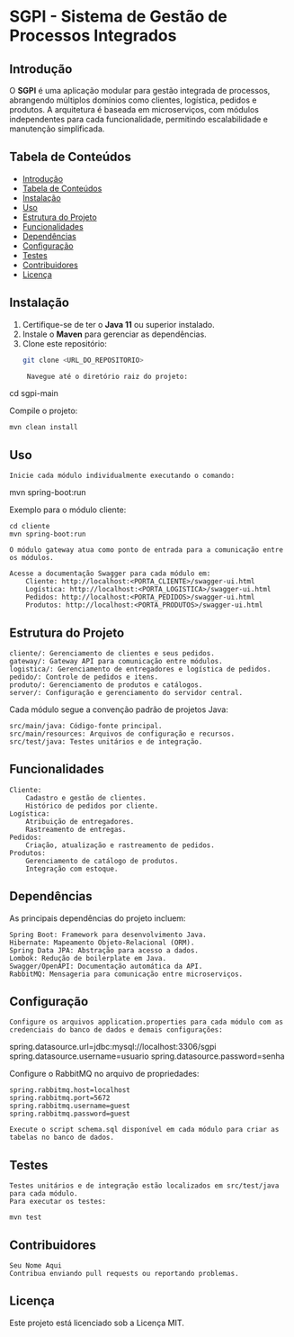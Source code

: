 # SGPI - Sistema de Gestão de Processos Integrados

## Introdução

O **SGPI** é uma aplicação modular para gestão integrada de processos, abrangendo múltiplos domínios como clientes, logística, pedidos e produtos. A arquitetura é baseada em microserviços, com módulos independentes para cada funcionalidade, permitindo escalabilidade e manutenção simplificada.

## Tabela de Conteúdos

- [Introdução](#introdução)
- [Tabela de Conteúdos](#tabela-de-conteúdos)
- [Instalação](#instalação)
- [Uso](#uso)
- [Estrutura do Projeto](#estrutura-do-projeto)
- [Funcionalidades](#funcionalidades)
- [Dependências](#dependências)
- [Configuração](#configuração)
- [Testes](#testes)
- [Contribuidores](#contribuidores)
- [Licença](#licença)

## Instalação

1. Certifique-se de ter o **Java 11** ou superior instalado.
2. Instale o **Maven** para gerenciar as dependências.
3. Clone este repositório:
   ```bash
   git clone <URL_DO_REPOSITORIO>

    Navegue até o diretório raiz do projeto:

cd sgpi-main

Compile o projeto:

    mvn clean install

## Uso

    Inicie cada módulo individualmente executando o comando:

mvn spring-boot:run

Exemplo para o módulo cliente:

    cd cliente
    mvn spring-boot:run

    O módulo gateway atua como ponto de entrada para a comunicação entre os módulos.

    Acesse a documentação Swagger para cada módulo em:
        Cliente: http://localhost:<PORTA_CLIENTE>/swagger-ui.html
        Logística: http://localhost:<PORTA_LOGISTICA>/swagger-ui.html
        Pedidos: http://localhost:<PORTA_PEDIDOS>/swagger-ui.html
        Produtos: http://localhost:<PORTA_PRODUTOS>/swagger-ui.html

## Estrutura do Projeto

    cliente/: Gerenciamento de clientes e seus pedidos.
    gateway/: Gateway API para comunicação entre módulos.
    logistica/: Gerenciamento de entregadores e logística de pedidos.
    pedido/: Controle de pedidos e itens.
    produto/: Gerenciamento de produtos e catálogos.
    server/: Configuração e gerenciamento do servidor central.

Cada módulo segue a convenção padrão de projetos Java:

    src/main/java: Código-fonte principal.
    src/main/resources: Arquivos de configuração e recursos.
    src/test/java: Testes unitários e de integração.

## Funcionalidades

    Cliente:
        Cadastro e gestão de clientes.
        Histórico de pedidos por cliente.
    Logística:
        Atribuição de entregadores.
        Rastreamento de entregas.
    Pedidos:
        Criação, atualização e rastreamento de pedidos.
    Produtos:
        Gerenciamento de catálogo de produtos.
        Integração com estoque.

## Dependências

As principais dependências do projeto incluem:

    Spring Boot: Framework para desenvolvimento Java.
    Hibernate: Mapeamento Objeto-Relacional (ORM).
    Spring Data JPA: Abstração para acesso a dados.
    Lombok: Redução de boilerplate em Java.
    Swagger/OpenAPI: Documentação automática da API.
    RabbitMQ: Mensageria para comunicação entre microserviços.

## Configuração

    Configure os arquivos application.properties para cada módulo com as credenciais do banco de dados e demais configurações:

spring.datasource.url=jdbc:mysql://localhost:3306/sgpi
spring.datasource.username=usuario
spring.datasource.password=senha

Configure o RabbitMQ no arquivo de propriedades:

    spring.rabbitmq.host=localhost
    spring.rabbitmq.port=5672
    spring.rabbitmq.username=guest
    spring.rabbitmq.password=guest

    Execute o script schema.sql disponível em cada módulo para criar as tabelas no banco de dados.

## Testes

    Testes unitários e de integração estão localizados em src/test/java para cada módulo.
    Para executar os testes:

    mvn test

## Contribuidores

    Seu Nome Aqui
    Contribua enviando pull requests ou reportando problemas.

## Licença

Este projeto está licenciado sob a Licença MIT.